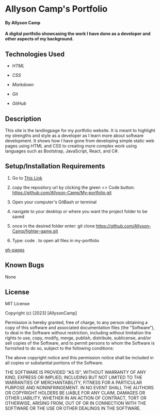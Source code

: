 # Allyson Camp's Portfolio

#### By Allyson Camp

#### A digital portfolio showcasing the work I have done as a developer and other aspects of my background.

## Technologies Used
* _HTML_

* _CSS_

* _Markdown_

* _Git_

* _GitHub_

## Description
This site is the landingpage for my portfolio website. It is meant to highlight my strengths and style as a developer as I learn more about software development. It shows how I have gone from developing simple static web pages using HTML and CSS to creating more complex work using languages such as Bootstrap, JavaScript, React, and C#.

## Setup/Installation Requirements

1. Go to [This Link](https://github.com/Allyson-Camp/My-portfolio)

2. copy the repository url by clicking the green <> Code button: https://github.com/Allyson-Camp/My-portfolio.git 

3. Open your computer's GitBash or terminal

4. navigate to your desktop or where you want the project folder to be saved

5. once in the desired folder enter: git clone https://github.com/Allyson-Camp/fighter-game.git

8. Type: code . to open all files in my-portfolio

[gh-pages](Allyson-Camp.github.io/My-portfolio)

## Known Bugs

None

## License 

MIT License

Copyright (c) [2023] [AllysonCamp]

Permission is hereby granted, free of charge, to any person obtaining a copy
of this software and associated documentation files (the "Software"), to deal
in the Software without restriction, including without limitation the rights
to use, copy, modify, merge, publish, distribute, sublicense, and/or sell
copies of the Software, and to permit persons to whom the Software is
furnished to do so, subject to the following conditions:

The above copyright notice and this permission notice shall be included in all
copies or substantial portions of the Software.

THE SOFTWARE IS PROVIDED "AS IS", WITHOUT WARRANTY OF ANY KIND, EXPRESS OR
IMPLIED, INCLUDING BUT NOT LIMITED TO THE WARRANTIES OF MERCHANTABILITY,
FITNESS FOR A PARTICULAR PURPOSE AND NONINFRINGEMENT. IN NO EVENT SHALL THE
AUTHORS OR COPYRIGHT HOLDERS BE LIABLE FOR ANY CLAIM, DAMAGES OR OTHER
LIABILITY, WHETHER IN AN ACTION OF CONTRACT, TORT OR OTHERWISE, ARISING FROM,
OUT OF OR IN CONNECTION WITH THE SOFTWARE OR THE USE OR OTHER DEALINGS IN THE
SOFTWARE.
